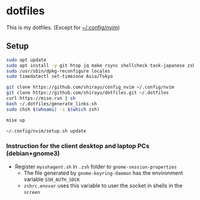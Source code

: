 
# dotfiles

This is my dotfiles. (Except for [~/.config/nvim](https://github.com/shirayu/config_nvim))

## Setup

```bash
sudo apt update
sudo apt install -y git htop jq make rsync shellcheck task-japanese zsh zsh-syntax-highlighting locales tmux wget unar unzip
sudo /usr/sbin/dpkg-reconfigure locales
sudo timedatectl set-timezone Asia/Tokyo

git clone https://github.com/shirayu/config_nvim ~/.config/nvim
git clone https://github.com/shirayu/dotfiles.git ~/.dotfiles
curl https://mise.run | sh
bash ~/.dotfiles/generate_links.sh
sudo chsh $(whoami) -s $(which zsh)

mise up

~/.config/nvim/setup.sh update
```

### Instruction for the client desktop and laptop PCs (debian+gnome3)

- Register ``mysshagent.sh`` in ``.zsh`` folder to ``gnome-session-properties``
    - The file generated by ``gnome-keyring-daemon`` has the environment variable ``SSH_AUTH_SOCK``
    - ``zshrc.envvar`` uses this variable to user the socket in shells in the ``screen``

